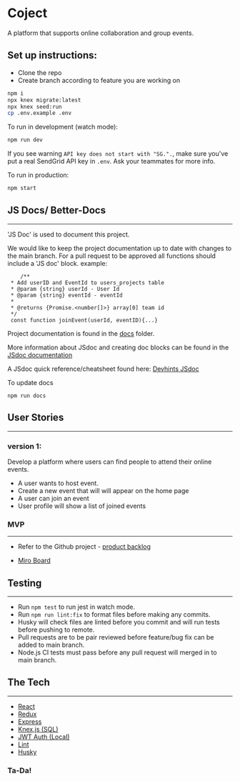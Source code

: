 # Coject

A platform that supports online collaboration and group events.

## Set up instructions:

- Clone the repo
- Create branch according to feature you are working on

```sh
npm i
npx knex migrate:latest
npx knex seed:run
cp .env.example .env
```

To run in development (watch mode):

```sh
npm run dev
```

If you see warning `API key does not start with "SG.".`, make sure you've put a real SendGrid API key in `.env`. Ask your teammates for more info.

To run in production:

```sh
npm start
```

## JS Docs/ Better-Docs

---

'JS Doc' is used to document this project.

We would like to keep the project documentation up to date with changes to the main branch. For a pull request to be approved all functions should include a 'JS doc' block.
example:

```
    /**
 * Add userID and EventId to users_projects table
 * @param {string} userId - User Id
 * @param {string} eventId - eventId
 *
 * @returns {Promise.<number[]>} array[0] team id
 */
 const function joinEvent(userId, eventID){...}
```

Project documentation is found in the [docs]('./docs') folder.

More information about JSdoc and creating doc blocks can be found in the [JSdoc documentation](https://jsdoc.app/index.html)

A JSdoc quick reference/cheatsheet found here: [Devhints JSdoc](https://devhints.io/jsdoc)

To update docs

```
npm run docs
```

## User Stories

---

### version 1:

Develop a platform where users can find people to attend their online events.

- A user wants to host event.
- Create a new event that will will appear on the home page
- A user can join an event
- User profile will show a list of joined events

### MVP

---

- Refer to the Github project - [product backlog](https://github.com/post-grad-beta-test/coject/projects/1)

- [Miro Board](https://miro.com/app/board/o9J_leNHzkI=/)

## Testing

---

- Run `npm test` to run jest in watch mode.
- Run `npm run lint:fix` to format files before making any commits.
- Husky will check files are linted before you commit and will run tests before pushing to remote.
- Pull requests are to be pair reviewed before feature/bug fix can be added to main branch.
- Node.js CI tests must pass before any pull request will merged in to main branch.

## The Tech

---

- [React](https://reactjs.org/docs/getting-started.html)
- [Redux](https://redux.js.org/)
- [Express](https://expressjs.com/en/api.html)
- [Knex.js (SQL)](https://knexjs.org/)
- [JWT Auth (Local)](https://jwt.io/)
- [Lint](https://www.npmjs.com/package/lint)
- [Husky](https://www.npmjs.com/package/husky)

### Ta-Da!

